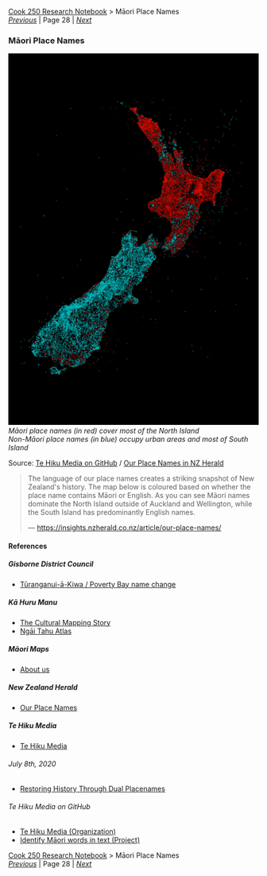 [Cook 250 Research Notebook](../) > Māori Place Names  
*[Previous](../p27-formal-claims/)* | Page 28 | *[Next](../p29-cook-chart/)*
### Māori Place Names

![Māori and non-Māori landmarks in New Zealand](pictures/100x148-WxHmm-our-place-names.jpg)
*Māori place names (in red) cover most of the North Island  
Non-Māori place names (in blue) occupy urban areas and most of South Island*

Source: [Te Hiku Media on GitHub](https://github.com/TeHikuMedia/nga-kupu) / [Our Place Names in NZ Herald](https://insights.nzherald.co.nz/article/our-place-names/)

> The language of our place names creates a striking snapshot
> of New Zealand's history. The map below is coloured based on
> whether the place name contains Māori or English. As you can
> see Māori names dominate the North Island outside of Auckland and
> Wellington, while the South Island has predominantly English names.
>
> — https://insights.nzherald.co.nz/article/our-place-names/

#### References

##### Gisborne District Council

* [Tūranganui-ā-Kiwa / Poverty Bay name change](https://gdc.govt.nz/turanganui-a-kiwa-poverty-bay-name-change)

##### Kā Huru Manu

* [The Cultural Mapping Story](http://www.kahurumanu.co.nz/cultural-mapping-story)
* [Ngāi Tahu Atlas](http://www.kahurumanu.co.nz/atlas)

##### Māori Maps

* [About us](https://maorimaps.com/about-us)

##### New Zealand Herald

* [Our Place Names](https://insights.nzherald.co.nz/article/our-place-names/)

##### Te Hiku Media

* [Te Hiku Media](https://tehiku.nz/)

###### July 8th, 2020

* [Restoring History Through Dual Placenames](https://tehiku.nz/te-hiku-radio/te-reo-o-te-rangatira/13006/restoring-history-through-dual-placenames)

###### Te Hiku Media on GitHub

* [Te Hiku Media (Organization)](https://github.com/TeHikuMedia)
* [Identify Māori words in text (Project)](https://github.com/TeHikuMedia/nga-kupu)

[Cook 250 Research Notebook](../) > Māori Place Names  
*[Previous](../p27-formal-claims/)* | Page 28 | *[Next](../p29-cook-chart/)*
